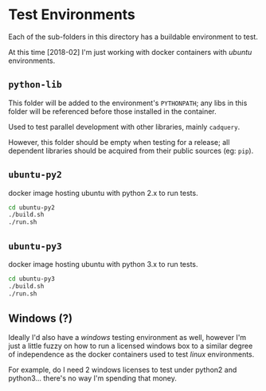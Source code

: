 # Test Environments

Each of the sub-folders in this directory has a buildable environment to test.

At this time [2018-02] I'm just working with docker containers with _ubuntu_
environments.

## `python-lib`

This folder will be added to the environment's `PYTHONPATH`; any libs in this
folder will be referenced before those installed in the container.

Used to test parallel development with other libraries, mainly `cadquery`.

However, this folder should be empty when testing for a release; all dependent
libraries should be acquired from their public sources (eg: `pip`).

## `ubuntu-py2`

docker image hosting ubuntu with python 2.x to run tests.

```bash
cd ubuntu-py2
./build.sh
./run.sh
```

## `ubuntu-py3`

docker image hosting ubuntu with python 3.x to run tests.

```bash
cd ubuntu-py3
./build.sh
./run.sh
```

## Windows (?)

Ideally I'd also have a _windows_ testing environment as well, however I'm
just a little fuzzy on how to run a licensed windows box to a similar degree
of independence as the docker containers used to test _linux_ environments.

For example, do I need 2 windows licenses to test under python2 and python3...
there's no way I'm spending that money.
